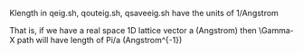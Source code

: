 Klength in qeig.sh, qouteig.sh, qsaveeig.sh have the units of 1/Angstrom

That is, if we have a real space 1D lattice vector a (Angstrom)
then \Gamma-X path will have length of Pi/a (Angstrom^{-1})